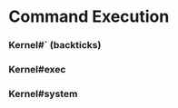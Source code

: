 # Command Execution


### Kernel#` (backticks)

### Kernel#exec

### Kernel#system


### 


### 


### 























<br><br><br>
---

